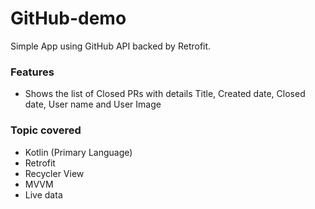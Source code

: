 # GitHub-demo

Simple App using GitHub API backed by Retrofit.


### Features
- Shows the list of Closed PRs with details Title, Created date, Closed date, User name and User Image

### Topic covered
- Kotlin (Primary Language)
- Retrofit
- Recycler View
- MVVM
- Live data